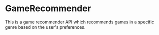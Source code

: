 # GameRecommender
This is a game recommender API which recommends games in a specific genre based on the user's preferences. 